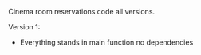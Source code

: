 Cinema room reservations code all versions.

Version 1:
  - Everything stands in main function no dependencies
